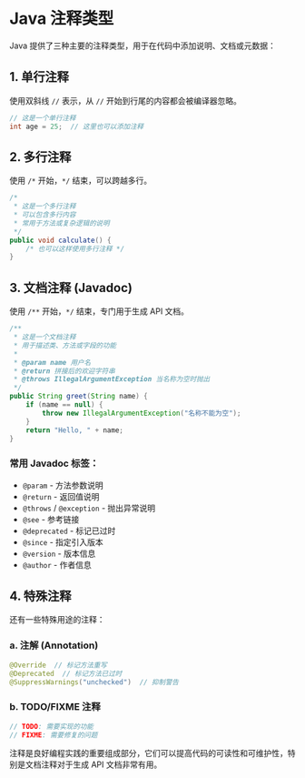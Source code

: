 # Java 注释类型

Java 提供了三种主要的注释类型，用于在代码中添加说明、文档或元数据：

## 1. 单行注释

使用双斜线 `//` 表示，从 `//` 开始到行尾的内容都会被编译器忽略。

```java
// 这是一个单行注释
int age = 25;  // 这里也可以添加注释
```

## 2. 多行注释

使用 `/*` 开始，`*/` 结束，可以跨越多行。

```java
/*
 * 这是一个多行注释
 * 可以包含多行内容
 * 常用于方法或复杂逻辑的说明
 */
public void calculate() {
    /* 也可以这样使用多行注释 */
}
```

## 3. 文档注释 (Javadoc)

使用 `/**` 开始，`*/` 结束，专门用于生成 API 文档。

```java
/**
 * 这是一个文档注释
 * 用于描述类、方法或字段的功能
 * 
 * @param name 用户名
 * @return 拼接后的欢迎字符串
 * @throws IllegalArgumentException 当名称为空时抛出
 */
public String greet(String name) {
    if (name == null) {
        throw new IllegalArgumentException("名称不能为空");
    }
    return "Hello, " + name;
}
```

### 常用 Javadoc 标签：

- `@param` - 方法参数说明
- `@return` - 返回值说明
- `@throws` / `@exception` - 抛出异常说明
- `@see` - 参考链接
- `@deprecated` - 标记已过时
- `@since` - 指定引入版本
- `@version` - 版本信息
- `@author` - 作者信息

## 4. 特殊注释

还有一些特殊用途的注释：

### a. 注解 (Annotation)

```java
@Override  // 标记方法重写
@Deprecated  // 标记方法已过时
@SuppressWarnings("unchecked")  // 抑制警告
```

### b. TODO/FIXME 注释

```java
// TODO: 需要实现的功能
// FIXME: 需要修复的问题
```

注释是良好编程实践的重要组成部分，它们可以提高代码的可读性和可维护性，特别是文档注释对于生成 API 文档非常有用。